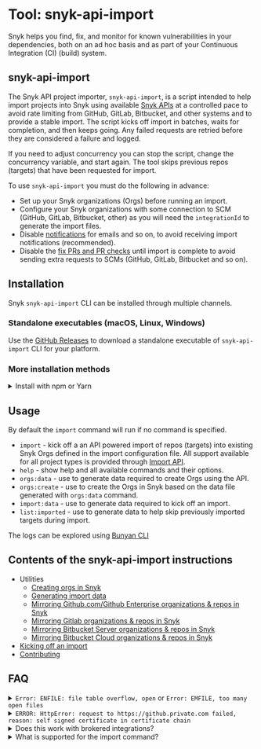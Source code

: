 # Tool: snyk-api-import



Snyk helps you find, fix, and monitor for known vulnerabilities in your dependencies, both on an ad hoc basis and as part of your Continuous Integration (CI) (build) system.

## snyk-api-import

The Snyk API project importer, `snyk-api-import`, is a script intended to help import projects into Snyk using available [Snyk APIs](https://snyk.docs.apiary.io/) at a controlled pace to avoid rate limiting from GitHub, GitLab, Bitbucket, and other systems and to provide a stable import. The script kicks off import in batches, waits for completion, and then keeps going. Any failed requests are retried before they are considered a failure and logged.

If you need to adjust concurrency you can stop the script, change the concurrency variable, and start again. The tool skips previous repos (targets) that have been requested for import.

To use `snyk-api-import` you must do the following in advance:

* Set up your Snyk organizations (Orgs) before running an import.
* Configure your Snyk organizations with some connection to SCM (GitHub, GitLab, Bitbucket, other) as you will need the `integrationId` to generate the import files.
* Disable [notifications](https://snyk.docs.apiary.io/#reference/organizations/notification-settings/set-notification-settings) for emails and so on, to avoid receiving import notifications (recommended).
* Disable the [fix PRs and PR checks](https://snyk.docs.apiary.io/#reference/integrations/integration-settings/update) until import is complete to avoid sending extra requests to SCMs (GitHub, GitLab, Bitbucket and so on).

## Installation

Snyk `snyk-api-import` CLI can be installed through multiple channels.

### Standalone executables (macOS, Linux, Windows)

Use the [GitHub Releases](https://github.com/snyk-tech-services/snyk-api-import/releases) to download a standalone executable of `snyk-api-import` CLI for your platform.

### More installation methods

<details>

<summary>Install with npm or Yarn</summary>

**Install with npm or Yarn**

[Snyk snyk-api-import CLI is available as an npm package](https://www.npmjs.com/package/snyk-api-import). If you have Node.js installed locally, you can install the package by running:

```bash
npm install snyk-api-import@latest -g
```

**or if you are using Yarn:**

```bash
yarn global add snyk-api-import
```

</details>

## Usage

By default the `import` command will run if no command is specified.

* `import` - kick off a an API powered import of repos (targets) into existing Snyk Orgs defined in the import configuration file. All support available for all project types is provided through [Import API](https://snyk.docs.apiary.io/#reference/integrations/import-projects/import).
* `help` - show help and all available commands and their options.
* `orgs:data` - use to generate data required to create Orgs using the API.
* `orgs:create` - use to create the Orgs in Snyk based on the data file generated with `orgs:data` command.
* `import:data` - use to generate data required to kick off an import.
* `list:imported` - use to generate data to help skip previously imported targets during import.

The logs can be explored using [Bunyan CLI](http://trentm.com/node-bunyan/bunyan.1.html)

## Contents of the snyk-api-import instructions

* Utilities
  * [Creating orgs in Snyk](creating-orgs-in-snyk.md)
  * [Generating import data](generating-import-data.md)
  * [Mirroring Github.com/Github Enterprise organizations & repos in Snyk](mirroring-github.com-github-enterprise-organizations-and-repos-in-snyk.md)
  * [Mirroring Gitlab organizations & repos in Snyk](mirroring-gitlab-organizations-and-repos-in-snyk.md)
  * [Mirroring Bitbucket Server organizations & repos in Snyk](mirroring-bitbucket-server-organizations-and-repos-in-snyk.md)
  * [Mirroring Bitbucket Cloud organizations & repos in Snyk](mirroring-bitbucket-cloud-organizations-and-repos-in-snyk.md)
* [Kicking off an import](kicking-off-an-import.md)
* [Contributing](contributing.md)

## FAQ

<details>

<summary><code>Error: ENFILE: file table overflow, open</code> or <code>Error: EMFILE, too many open files</code></summary>

If you see these errors then you may need to bump **ulimit** to allow more open file operations. In order to keep the operations performing well, the tool logs as soon as it is convenient rather than waiting until very end of a loop and logging a huge data structure. This means that depending on the number of concurrent imports set, the tool may exceed the system default **ulimit**.

Some of these resources may help you bump the **ulimit**:

* [ss64.com](https://ss64.com/bash/ulimit.html)
* [StackOverflow](https://stackoverflow.com/questions/45004352/error-enfile-file-table-overflow-scandir-while-run-reaction-on-mac)
* [blog.mact.me](http://blog.mact.me/2014/10/22/yosemite-upgrade-changes-open-file-limit)

</details>

<details>

<summary><code>ERROR: HttpError: request to https://github.private.com failed, reason: self signed certificate in certificate chain</code></summary>

If your GitHub, GitLab, Bitbucket, or Azure instance is using a self-signed certificate, you can configure `snyk-api-import` to use this certificate when calling the HTTPS APIs.

`export NODE_EXTRA_CA_CERTS=./path-to-ca`

</details>

<details>

<summary>Does this work with brokered integrations?</summary>

Yes. because we reuse the existing integration with your SCM (git) repository to perform the imports, the brokered connection will be used when configured.

</details>

<details>

<summary>What is supported for the import command?</summary>

`snyk-api-import` supports all of the same integration types and project sources as identified in the [Import API documentation](https://snyk.docs.apiary.io/#reference/integrations/import-projects/import). If an example for your use case is not in these instructions please see the API documentation.

</details>
